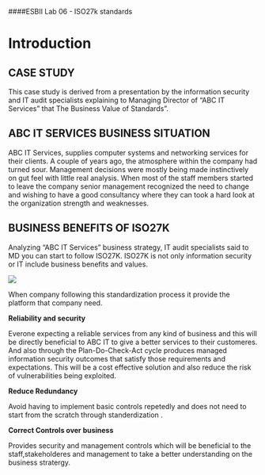 ####ESBII Lab 06 - ISO27k standards
# Introduction #
## CASE STUDY ##
This case study is derived from a presentation by the information security and IT audit specialists explaining to Managing Director of “ABC IT Services” that The Business Value of Standards”.
## ABC IT SERVICES BUSINESS SITUATION ##
ABC IT Services, supplies computer systems and networking services for their clients. A couple of years ago, the atmosphere within the company had turned sour. Management decisions were mostly being made instinctively on gut feel with little real analysis. When most of the staff members started to leave the company senior management recognized the need to change and wishing to have a good consultancy where they can took a hard look at the organization strength and weaknesses.
## BUSINESS BENEFITS OF ISO27K ##
Analyzing “ABC IT Services” business strategy, IT audit specialists said to MD you can start to follow ISO27K. ISO27K is not only information security or IT include business benefits and values. 

![](https://cloud.githubusercontent.com/assets/13186210/9829935/95a1e61e-5938-11e5-8c19-f8422b233b91.PNG)

When company following this standardization process it provide the platform that company need. 

**Reliability and security**

Everone expecting a  reliable services from  any kind of business and this will be directly beneficial to ABC IT to give a better services to their customeres. And also through the Plan-Do-Check-Act cycle produces managed information security outcomes that satisfy those requirements and expectations. This will be a cost effective solution and also reduce the risk of vulnerabilities being exploited.

**Reduce Redundancy**

Avoid having to implement basic controls repetedly and does not need to start from the scratch through standerdization .


**Correct Controls over business**

Provides security and management controls which will be beneficial to the staff,stakeholderes and management to take a better understanding on the business stratergy.
 

